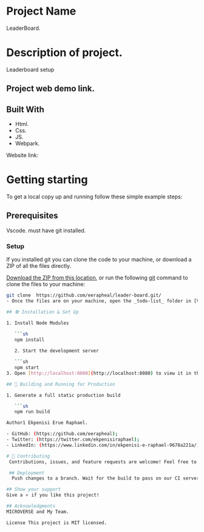 
# Project Name 
LeaderBoard.

# Description of project.
Leaderboard setup

## Project web demo link. 


## Built With 
- Html. 
- Css. 
- JS.
- Webpark.

Website link: 

# Getting starting 
To get a local copy up and running follow these simple example steps:

## Prerequisites
 Vscode. 
 must have git installed.

### Setup
If you installed git you can clone the code to your machine, or download a ZIP of all the files directly.

[Download the ZIP from this location]( https://github.com/eerapheal/leader-board/archive/refs/heads/main.zip), or run the following [git](https://git-scm.com/downloads) command to clone the files to your machine:

```bash
git clone  https://github.com/eerapheal/leader-board.git/
- Once the files are on your machine, open the _todo-list_ folder in [Visual Studio Code](https://code.visualstudio.com/), and follow the steps in Installation & Set Up

## 🛠 Installation & Set Up

1. Install Node Modules

   ```sh
   npm install
   
   2. Start the development server

   ```sh
   npm start
3. Open [http://localhost:8080](http://localhost:8080) to view it in the browser.

## 🚀 Building and Running for Production

1. Generate a full static production build

   ```sh
   npm run build

Author1 Ekpenisi Erue Raphael.

- GitHub: (https://github.com/eerapheal); 
- Twitter: (https://twitter.com/ekpenisiraphael); 
- LinkedIn: (https://www.linkedin.com/in/ekpenisi-e-raphael-9678a221a/)

# 🤝 Contributing
 Contributions, issues, and feature requests are welcome! Feel free to check the [issues page]Fork the Project Create your Feature Branch (git checkout -b 'branchname') Commit your Changes (git commit -m 'Add some branchname') Push to the Branch (git push origin branchname) Open a Pull Request Feel free to check the

 ## Deployment
  Push changes to a branch. Wait for the build to pass on our CI server. Tell Hubot to deploy it. Verify that the changes work and fix any problems that come up. Merge the branch into master.

## Show your support 
Give a ⭐️ if you like this project!

## Acknowledgments 
MICROVERSE and My Team.

License This project is MIT licensed.

